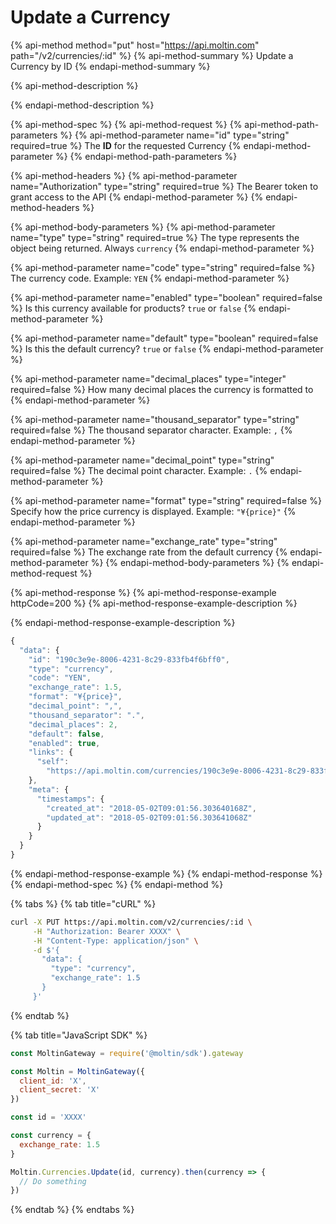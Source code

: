 # Update a Currency

{% api-method method="put" host="https://api.moltin.com" path="/v2/currencies/:id" %}
{% api-method-summary %}
Update a Currency by ID
{% endapi-method-summary %}

{% api-method-description %}

{% endapi-method-description %}

{% api-method-spec %}
{% api-method-request %}
{% api-method-path-parameters %}
{% api-method-parameter name="id" type="string" required=true %}
The **ID** for the requested Currency
{% endapi-method-parameter %}
{% endapi-method-path-parameters %}

{% api-method-headers %}
{% api-method-parameter name="Authorization" type="string" required=true %}
The Bearer token to grant access to the API
{% endapi-method-parameter %}
{% endapi-method-headers %}

{% api-method-body-parameters %}
{% api-method-parameter name="type" type="string" required=true %}
The type represents the object being returned. Always `currency`
{% endapi-method-parameter %}

{% api-method-parameter name="code" type="string" required=false %}
The currency code. Example: `YEN`
{% endapi-method-parameter %}

{% api-method-parameter name="enabled" type="boolean" required=false %}
Is this currency available for products? `true` or `false`
{% endapi-method-parameter %}

{% api-method-parameter name="default" type="boolean" required=false %}
Is this the default currency? `true` or `false`
{% endapi-method-parameter %}

{% api-method-parameter name="decimal\_places" type="integer" required=false %}
How many decimal places the currency is formatted to
{% endapi-method-parameter %}

{% api-method-parameter name="thousand\_separator" type="string" required=false %}
The thousand separator character. Example: `,`
{% endapi-method-parameter %}

{% api-method-parameter name="decimal\_point" type="string" required=false %}
The decimal point character. Example: `.`
{% endapi-method-parameter %}

{% api-method-parameter name="format" type="string" required=false %}
Specify how the price currency is displayed. Example: `"¥{price}"`
{% endapi-method-parameter %}

{% api-method-parameter name="exchange\_rate" type="string" required=false %}
The exchange rate from the default currency
{% endapi-method-parameter %}
{% endapi-method-body-parameters %}
{% endapi-method-request %}

{% api-method-response %}
{% api-method-response-example httpCode=200 %}
{% api-method-response-example-description %}

{% endapi-method-response-example-description %}

```javascript
{
  "data": {
    "id": "190c3e9e-8006-4231-8c29-833fb4f6bff0",
    "type": "currency",
    "code": "YEN",
    "exchange_rate": 1.5,
    "format": "¥{price}",
    "decimal_point": ",",
    "thousand_separator": ".",
    "decimal_places": 2,
    "default": false,
    "enabled": true,
    "links": {
      "self":
        "https://api.moltin.com/currencies/190c3e9e-8006-4231-8c29-833fb4f6bff0"
    },
    "meta": {
      "timestamps": {
        "created_at": "2018-05-02T09:01:56.303640168Z",
        "updated_at": "2018-05-02T09:01:56.303641068Z"
      }
    }
  }
}
```
{% endapi-method-response-example %}
{% endapi-method-response %}
{% endapi-method-spec %}
{% endapi-method %}

{% tabs %}
{% tab title="cURL" %}
```bash
curl -X PUT https://api.moltin.com/v2/currencies/:id \
     -H "Authorization: Bearer XXXX" \
     -H "Content-Type: application/json" \
     -d $'{
       "data": {
         "type": "currency",
         "exchange_rate": 1.5
       }
     }'
```
{% endtab %}

{% tab title="JavaScript SDK" %}
```javascript
const MoltinGateway = require('@moltin/sdk').gateway

const Moltin = MoltinGateway({
  client_id: 'X',
  client_secret: 'X'
})

const id = 'XXXX'

const currency = {
  exchange_rate: 1.5
}

Moltin.Currencies.Update(id, currency).then(currency => {
  // Do something
})
```
{% endtab %}
{% endtabs %}


